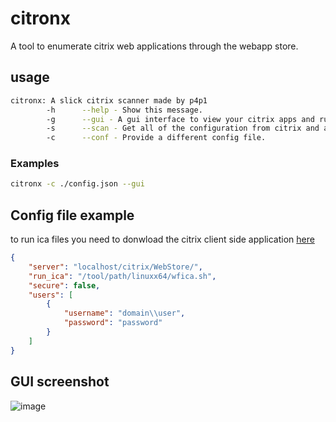 # citronx
A tool to enumerate citrix web applications through the webapp store.

## usage
``` bash
citronx: A slick citrix scanner made by p4p1
        -h      --help - Show this message.
        -g      --gui - A gui interface to view your citrix apps and run them.
        -s      --scan - Get all of the configuration from citrix and application data from each user.
        -c      --conf - Provide a different config file.
```

### Examples
``` bash
citronx -c ./config.json --gui
```

## Config file example
to run ica files you need to donwload the citrix client side application [here](https://www.citrix.com/downloads/workspace-app/linux/workspace-app-for-linux-latest.html)
``` json
{
    "server": "localhost/citrix/WebStore/",
    "run_ica": "/tool/path/linuxx64/wfica.sh",
    "secure": false,
    "users": [
        {
            "username": "domain\\user",
            "password": "password"
        }
    ]
}
```

## GUI screenshot
![image](https://github.com/user-attachments/assets/923c1362-9735-4213-a48c-6a6834ef27c5)
